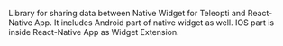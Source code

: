 Library for sharing data between Native Widget for Teleopti and React-Native App.
It includes Android part of native widget as well.
IOS part is inside React-Native App as Widget Extension.
